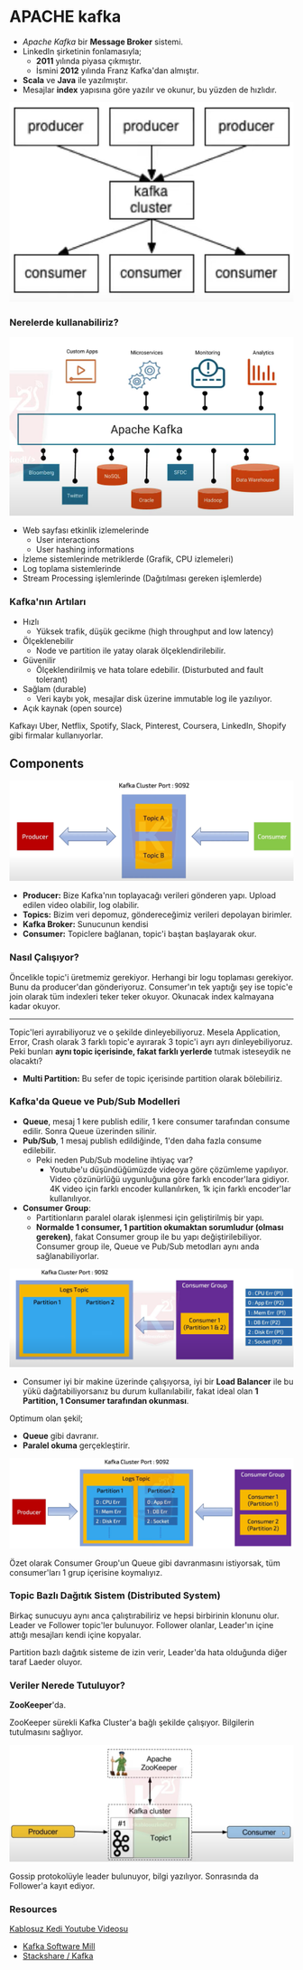 # APACHE kafka

- *Apache Kafka* bir **Message Broker** sistemi.
- LinkedIn şirketinin fonlamasıyla;
  - **2011** yılında piyasa çıkmıştır.
  - İsmini **2012** yılında Franz Kafka'dan almıştır.
- **Scala** ve **Java** ile yazılmıştır.
- Mesajlar **index** yapısına göre yazılır ve okunur, bu yüzden de hızlıdır.

![Alt text](./assets/cluster-cons-prod.png)

### Nerelerde kullanabiliriz?

![Alt text](./assets/where-to-use.png)

- Web sayfası etkinlik izlemelerinde
  - User interactions
  - User hashing informations
- İzleme sistemlerinde metriklerde (Grafik, CPU izlemeleri)
- Log toplama sistemlerinde
- Stream Processing işlemlerinde (Dağıtılması gereken işlemlerde)

### Kafka'nın **Artıları**

- Hızlı
  - Yüksek trafik, düşük gecikme (high throughput and low latency)
- Ölçeklenebilir
  - Node ve partition ile yatay olarak ölçeklendirilebilir.
- Güvenilir
  - Ölçeklendirilmiş ve hata tolare edebilir. (Disturbuted and fault tolerant)
- Sağlam (durable)
  - Veri kaybı yok, mesajlar disk üzerine immutable log ile yazılıyor.
- Açık kaynak (open source)

Kafkayı Uber, Netflix, Spotify, Slack, Pinterest, Coursera, LinkedIn, Shopify gibi firmalar kullanıyorlar.

## **Components**

![Alt text](./assets/components-of-kafka.png)

- **Producer:** Bize Kafka'nın toplayacağı verileri gönderen yapı. Upload edilen video olabilir, log olabilir.
- **Topics:** Bizim veri depomuz, göndereceğimiz verileri depolayan birimler.
- **Kafka Broker:** Sunucunun kendisi
- **Consumer:** Topiclere bağlanan, topic'i baştan başlayarak okur.

### Nasıl Çalışıyor?

Öncelikle topic'i üretmemiz gerekiyor. Herhangi bir logu toplaması gerekiyor. Bunu da producer'dan gönderiyoruz. Consumer'ın tek yaptığı şey ise topic'e join olarak tüm indexleri teker teker okuyor. Okunacak index kalmayana kadar okuyor.

----

Topic'leri ayırabiliyoruz ve o şekilde dinleyebiliyoruz. Mesela Application, Error, Crash olarak 3 farklı topic'e ayırarak 3 topic'i ayrı ayrı dinleyebiliyoruz. Peki bunları **aynı topic içerisinde, fakat farklı yerlerde** tutmak isteseydik ne olacaktı?

- **Multi Partition:** Bu sefer de topic içerisinde partition olarak bölebiliriz.

### Kafka'da **Queue ve Pub/Sub Modelleri**

- **Queue**, mesaj 1 kere publish edilir, 1 kere consumer tarafından consume edilir. Sonra Queue üzerinden silinir.
- **Pub/Sub**, 1 mesaj publish edildiğinde, 1'den daha fazla consume edilebilir.
  - Peki neden Pub/Sub modeline ihtiyaç var?
    - Youtube'u düşündüğümüzde videoya göre çözümleme yapılıyor. Video çözünürlüğü uygunluğuna göre farklı encoder'lara gidiyor. 4K video için farklı encoder kullanılırken, 1k için farklı encoder'lar kullanılıyor.
- **Consumer Group**:
  - Partitionların paralel olarak işlenmesi için geliştirilmiş bir yapı.
  - **Normalde 1 consumer, 1 partition okumaktan sorumludur (olması gereken)**, fakat Consumer group ile bu yapı değiştirilebiliyor. Consumer group ile, Queue ve Pub/Sub metodları aynı anda sağlanabiliyorlar.

![Alt text](./assets/consumer-group.png)

- Consumer iyi bir makine üzerinde çalışıyorsa, iyi bir **Load Balancer** ile bu yükü dağıtabiliyorsanız bu durum kullanılabilir, fakat ideal olan **1 Partition, 1 Consumer tarafından okunması**.

Optimum olan şekil;
- **Queue** gibi davranır.
- **Paralel okuma** gerçekleştirir.

![Alt text](./assets/optimal.png)

Özet olarak Consumer Group'un Queue gibi davranmasını istiyorsak, tüm consumer'ları 1 grup içerisine koymalıyız.

### Topic Bazlı Dağıtık Sistem (Distributed System)

Birkaç sunucuyu aynı anca çalıştırabiliriz ve hepsi birbirinin klonunu olur. Leader ve Follower topic'ler bulunuyor. Follower olanlar, Leader'ın içine attığı mesajları kendi içine kopyalar.

Partition bazlı dağıtık sisteme de izin verir, Leader'da hata olduğunda diğer taraf Laeder oluyor.

### Veriler Nerede Tutuluyor?

**ZooKeeper**'da.

ZooKeeper sürekli Kafka Cluster'a bağlı şekilde çalışıyor. Bilgilerin tutulmasını sağlıyor. 

![Alt text](./assets/zookeeper.png)

Gossip protokolüyle leader bulunuyor, bilgi yazılıyor. Sonrasında da Follower'a kayıt ediyor.

### Resources
<a href="https://www.youtube.com/watch?v=ZphPT3r6fnU&t=3s&ab_channel=kablosuzkedi">Kablosuz Kedi Youtube Videosu</a>

- <a href="https://kafka.softwaremill.com/">Kafka Software Mill</a>
- <a href="https://stackshare.io/kafka">Stackshare / Kafka</a>